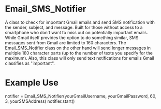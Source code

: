 Email_SMS_Notifier
==================

A class to check for important Gmail emails and send SMS notification with the sender, subject, and message. Built for those without access to a smartphone who don't want to miss out on potentially important emails. While Gmail itself provides the option to do something similar, SMS messages sent from Gmail are limited to 160 characters. The Email_SMS_Notifier class on the other hand will send longer messages in multiple 160 character parts (up to the number of texts you specify for the maximum). Also, this class will only send text notifications for emails Gmail classifies as "important". 

Example Use
=================

notifier = Email_SMS_Notifier(yourGmailUsername, yourGmailPassword, 60, 3, yourSMSAddress)
notifier.start()
